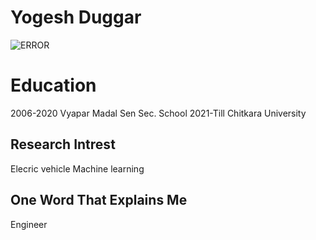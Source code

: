 # Yogesh Duggar
![ERROR](https://scholar.google.co.in/citations/images/avatar_scholar_256.png)

# Education
2006-2020 Vyapar Madal Sen Sec. School
2021-Till Chitkara University
 ## Research Intrest
 Elecric vehicle
 Machine learning
## One Word That Explains Me
Engineer